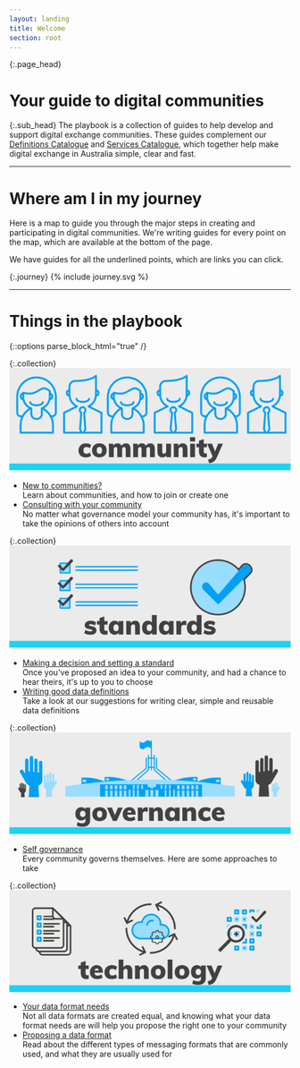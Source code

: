 ```yaml
---
layout: landing
title: Welcome
section: root
---
```


{:.page_head}
# Your guide to digital communities

{:.sub_head}
The playbook is a collection of guides to help develop and support digital exchange communities.
These guides complement our [Definitions Catalogue](https://definitions.ausdx.io) and [Services Catalogue](https://services.ausdx.io), which together help make digital exchange in Australia simple, clear and fast.

<hr/>

# Where am I in my journey

Here is a map to guide you through the major steps in creating and participating in digital communities. We're writing guides for every point on the map, which are available at the bottom of the page.

We have guides for all the underlined points, which are links you can click.

<!--<svg viewBox="0 0 932 1895" width="100%">
<use href="img/journey.svg#journey"></use>
</svg>-->
<!--<img src="img/journey.svg"/-->

{:.journey}
{% include journey.svg %}

<hr/>

# Things in the playbook

{::options parse_block_html="true" /}
<div class="grids col-sm-5">

{:.collection}
![Community](img/community.svg)
- [New to communities?](community.html)<br/>Learn about communities, and how to join or create one
- [Consulting with your community](consult.html)<br/>No matter what governance model your community has, it's important to take the opinions of others into account


{:.collection}
![Standards](img/standards.svg)
- [Making a decision and setting a standard](decisions.html)<br/>Once you've proposed an idea to your community, and had a chance to hear theirs, it's up to you to choose
- [Writing good data definitions](definitions.html)<br/>Take a look at our suggestions for writing clear, simple and reusable data definitions

</div>
<div class="grids col-sm-1"></div>
<div class="grids col-sm-5">

{:.collection}
![Governance](img/governance.svg)
- [Self governance](governance.html)<br/>Every community governs themselves. Here are some approaches to take


{:.collection}
![Technology](img/technology.svg)
- [Your data format needs ](format_needs.html)<br/>Not all data formats are created equal, and knowing what your data format needs are will help you propose the right one to your community
- [Proposing a data format](format.html)<br/>Read about the different types of messaging formats that are commonly used, and what they are usually used for


</div>
